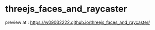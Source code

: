# threejs_faces_and_raycaster

preview at : https://w09032222.github.io/threejs_faces_and_raycaster/
